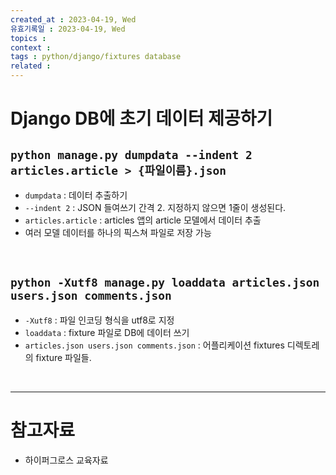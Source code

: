 ```yaml
---
created_at : 2023-04-19, Wed
유효기록일 : 2023-04-19, Wed
topics : 
context : 
tags : python/django/fixtures database
related : 
---
```

# Django DB에 초기 데이터 제공하기

## `python manage.py dumpdata --indent 2 articles.article > {파일이름}.json`
- `dumpdata` : 데이터 추출하기
- `--indent 2` : JSON 들여쓰기 간격 2. 지정하지 않으면 1줄이 생성된다.
- `articles.article` : articles 앱의 article 모델에서 데이터 추출
- 여러 모델 데이터를 하나의 픽스쳐 파일로 저장 가능

<br>

## `python -Xutf8 manage.py loaddata articles.json users.json comments.json`
- `-Xutf8` : 파일 인코딩 형식을 utf8로 지정
- `loaddata` : fixture 파일로 DB에 데이터 쓰기
- `articles.json users.json comments.json` : 어플리케이션 fixtures 디렉토레의 fixture 파일들.

<br>

---
# 참고자료
- 하이퍼그로스 교육자료

[^1]:
